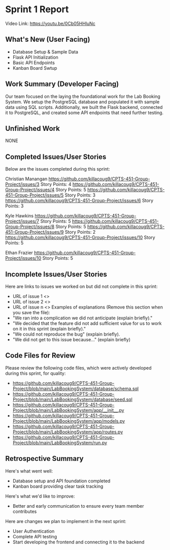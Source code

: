 # Sprint 1 Report
Video Link: https://youtu.be/0Cb05HHluNc

## What's New (User Facing)
* Database Setup & Sample Data
* Flask API Initialization
* Basic API Endpoints
* Kanban Board Swtup
  
## Work Summary (Developer Facing)
Our team focused on the laying the foundational work for the Lab Booking System.
We setup the PostgreSQL database and populated it with sample data using SQL scripts.
Additionally, we built the Flask backend, connected it to PostgreSQL, and created
some API endpoints that need further testing.

## Unfinished Work
NONE

## Completed Issues/User Stories
Below are the issues completed during this sprint:

Christian Manangan
https://github.com/killacoug9/CPTS-451-Group-Project/issues/3
Story Points: 4
https://github.com/killacoug9/CPTS-451-Group-Project/issues/4
Story Points: 5
https://github.com/killacoug9/CPTS-451-Group-Project/issues/5
Story Points: 3
https://github.com/killacoug9/CPTS-451-Group-Project/issues/6
Story Points: 3

Kyle Hawkins
https://github.com/killacoug9/CPTS-451-Group-Project/issues/7
Story Points: 5
https://github.com/killacoug9/CPTS-451-Group-Project/issues/8
Story Points: 5
https://github.com/killacoug9/CPTS-451-Group-Project/issues/9
Story Points: 2
https://github.com/killacoug9/CPTS-451-Group-Project/issues/10
Story Points: 5

Ethan Frazier
https://github.com/killacoug9/CPTS-451-Group-Project/issues/10
Story Points: 5
  
## Incomplete Issues/User Stories
Here are links to issues we worked on but did not complete in this sprint:
* URL of issue 1 <<One sentence explanation of why issue was not completed>>
* URL of issue 2 <<One sentence explanation of why issue was not completed>>
* URL of issue n <<One sentence explanation of why issue was not completed>>
Examples of explanations (Remove this section when you save the file):
* "We ran into a complication we did not anticipate (explain briefly)."
* "We decided that the feature did not add sufficient value for us to work on it
in this sprint (explain briefly)."
* "We could not reproduce the bug" (explain briefly).
* "We did not get to this issue because..." (explain briefly)
  
## Code Files for Review
Please review the following code files, which were actively developed during this
sprint, for quality:
* https://github.com/killacoug9/CPTS-451-Group-Project/blob/main/LabBookingSystem/database/schema.sql
* https://github.com/killacoug9/CPTS-451-Group-Project/blob/main/LabBookingSystem/database/seed.sql
* https://github.com/killacoug9/CPTS-451-Group-Project/blob/main/LabBookingSystem/app/__init__.py
* https://github.com/killacoug9/CPTS-451-Group-Project/blob/main/LabBookingSystem/app/models.py
* https://github.com/killacoug9/CPTS-451-Group-Project/blob/main/LabBookingSystem/app/routes.py
* https://github.com/killacoug9/CPTS-451-Group-Project/blob/main/LabBookingSystem/run.py
  
## Retrospective Summary
Here's what went well:
* Database setup and API foundation completed
* Kanban board providing clear task tracking
  
Here's what we'd like to improve:
* Better and early communication to ensure every team member contributes
  
Here are changes we plan to implement in the next sprint:
* User Authentication
* Complete API testing
* Start developing the frontend and connecting it to the backend
